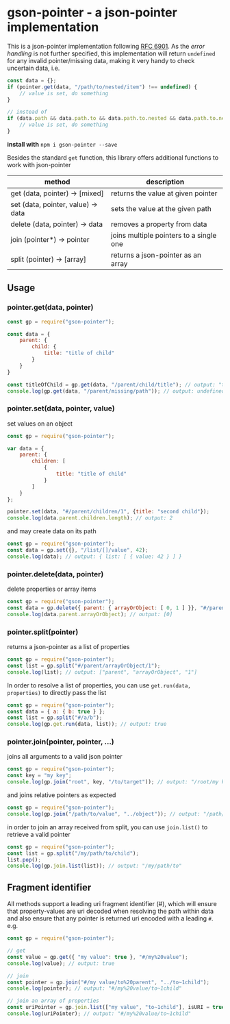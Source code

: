 # gson-pointer - a json-pointer implementation

This is a json-pointer implementation following [RFC 6901](https://tools.ietf.org/html/rfc6901).
As the _error handling_ is not further specified, this implementation will return `undefined` for any invalid
pointer/missing data, making it very handy to check uncertain data, i.e.

```js
const data = {};
if (pointer.get(data, "/path/to/nested/item") !== undefined) {
    // value is set, do something
}

// instead of
if (data.path && data.path.to && data.path.to.nested && data.path.to.nested.item) {
    // value is set, do something
}
```

**install with** `npm i gson-pointer --save`


Besides the standard `get` function, this library offers additional functions to work with json-pointer

| method                                | description
| ------------------------------------- | -------------------------------------------------------------
| get (data, pointer) -> [mixed]        | returns the value at given pointer
| set (data, pointer, value) -> data    | sets the value at the given path
| delete (data, pointer) -> data        | removes a property from data
| join (pointer*) -> pointer            | joins multiple pointers to a single one
| split (pointer) -> [array]            | returns a json-pointer as an array


## Usage

### pointer.get(data, pointer)

```js
const gp = require("gson-pointer");

const data = {
    parent: {
        child: {
            title: "title of child"
        }
    }
}

const titleOfChild = gp.get(data, "/parent/child/title"); // output: "title of child"
console.log(gp.get(data, "/parent/missing/path")); // output: undefined
```


### pointer.set(data, pointer, value)

set values on an object

```js
const gp = require("gson-pointer");

var data = {
    parent: {
        children: [
            {
                title: "title of child"
            }
        ]
    }
};

pointer.set(data, "#/parent/children/1", {title: "second child"});
console.log(data.parent.children.length); // output: 2
```

and may create data on its path

```js
const gp = require("gson-pointer");
const data = gp.set({}, "/list/[]/value", 42);
console.log(data); // output: { list: [ { value: 42 } ] }
```


### pointer.delete(data, pointer)

delete properties or array items

```js
const gp = require("gson-pointer");
const data = gp.delete({ parent: { arrayOrObject: [ 0, 1 ] }}, "#/parent/arrayOrObject/1");
console.log(data.parent.arrayOrObject); // output: [0]
```


### pointer.split(pointer)

returns a json-pointer as a list of properties

```js
const gp = require("gson-pointer");
const list = gp.split("#/parent/arrayOrObject/1");
console.log(list); // output: ["parent", "arrayOrObject", "1"]
```

In order to resolve a list of properties, you can use `get.run(data, properties)` to directly pass the list

```js
const gp = require("gson-pointer");
const data = { a: { b: true } };
const list = gp.split("#/a/b");
console.log(gp.get.run(data, list)); // output: true
```


### pointer.join(pointer, pointer, ...)

joins all arguments to a valid json pointer

```js
const gp = require("gson-pointer");
const key = "my key";
console.log(gp.join("root", key, "/to/target")); // output: "/root/my key/to/target"
```

and joins relative pointers as expected

```js
const gp = require("gson-pointer");
console.log(gp.join("/path/to/value", "../object")); // output: "/path/to/object"
```

in order to join an array received from split, you can use `join.list()` to retrieve a valid pointer

```js
const gp = require("gson-pointer");
const list = gp.split("/my/path/to/child");
list.pop();
console.log(gp.join.list(list)); // output: "/my/path/to"
```


## Fragment identifier

All methods support a leading uri fragment identifier (#), which will ensure that property-values are uri decoded
when resolving the path within data and also ensure that any pointer is returned uri encoded with a leading `#`. e.g.

```js
const gp = require("gson-pointer");

// get
const value = gp.get({ "my value": true }, "#/my%20value");
console.log(value); // output: true

// join
const pointer = gp.join("#/my value/to%20parent", "../to~1child");
console.log(pointer); // output: "#/my%20value/to~1child"

// join an array of properties
const uriPointer = gp.join.list(["my value", "to~1child"], isURI = true);
console.log(uriPointer); // output: "#/my%20value/to~1child"
```
